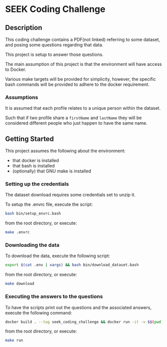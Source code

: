 # SEEK Coding Challenge

## Description

This coding challenge contains a PDF(not linked) referring to some 
dataset, and posing some questions regarding that data.

This project is setup to answer those questions.

The main assumption of this project is that the environment will
have access to Docker.

Various make targets will be provided for simplicity, however,
the specific bash commands will be provided to adhere to the docker requirement.

### Assumptions
It is assumed that each profile relates to a unique person within the dataset.

Such that if two profile share a `firstName` and `lastName` they will be
considered different people who just happen to have the same name.

## Getting Started

This project assumes the following about the environment:
- that docker is installed
- that bash is installed
- (optionally) that GNU make is installed

### Setting up the credentials

The dataset download requires some credentials set 
to unzip it.

To setup the .envrc file, execute the script:
```bash
bash bin/setup_envrc.bash
```
from the root directory, or execute:
```bash
make .envrc
```

### Downloading the data

To download the data, execute the following script:
```bash
export $(cat .env | xargs) && bash bin/download_dataset.bash
```
from the root directory, or execute:
```bash
make download
```

### Executing the answers to the questions

To have the scripts print out the questions 
and the associated answers, execute the following command:
```bash
docker build . --tag seek_coding_challenge && docker run -it -v $$(pwd):/opt/app/ seek_coding_challenge
```
from the root directory, or execute:
```bash
make run
```